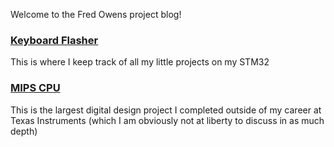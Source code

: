 Welcome to the Fred Owens project blog!

### [Keyboard Flasher](/stm32_miniprojects/keyboardflasher)
This is where I keep track of all my little projects on my STM32

### [MIPS CPU](/mips-cpu)
This is the largest digital design project I completed outside of my career at Texas Instruments (which I am obviously not at liberty to discuss in as much depth)
